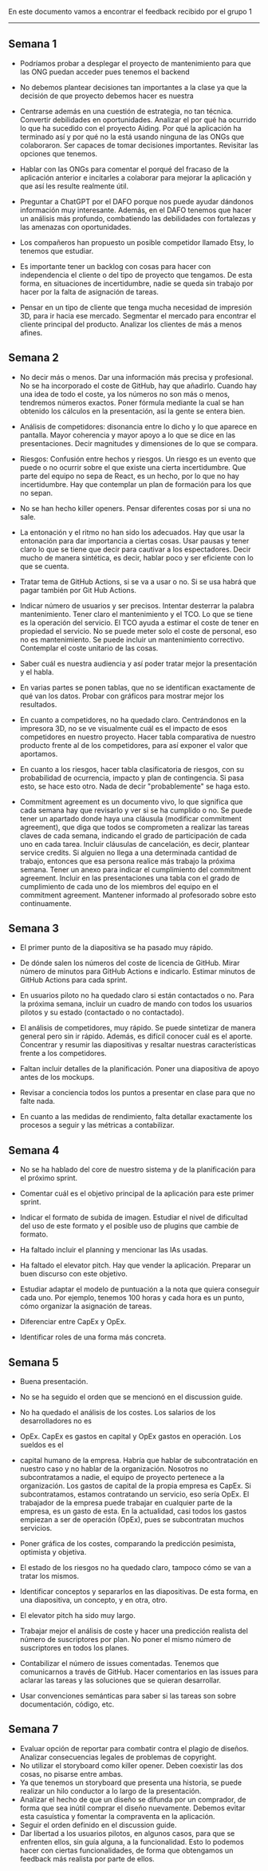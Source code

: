 En este documento vamos a encontrar el feedback recibido por el grupo 1
****
## Semana 1
+ Podríamos probar a desplegar el proyecto de mantenimiento para que las ONG puedan acceder pues tenemos el backend

+ No debemos plantear decisiones tan importantes a la clase ya que la decisión de que proyecto debemos hacer es nuestra

+ Centrarse además en una cuestión de estrategia, no tan técnica. Convertir debilidades en oportunidades. Analizar el por qué ha ocurrido lo que ha sucedido con el proyecto Aiding. Por qué la aplicación ha terminado así y por qué no la está usando ninguna de las ONGs que colaboraron. Ser capaces de tomar decisiones importantes. Revisitar las opciones que tenemos.

+ Hablar con las ONGs para comentar el porqué del fracaso de la aplicación anterior e incitarles a colaborar para mejorar la aplicación y que así les resulte realmente útil.

+ Preguntar a ChatGPT por el DAFO porque nos puede ayudar dándonos información muy interesante. Además, en el DAFO tenemos que hacer un análisis más profundo, combatiendo las debilidades con fortalezas y las amenazas con oportunidades.

+ Los compañeros han propuesto un posible competidor llamado Etsy, lo tenemos que estudiar.

+ Es importante tener un backlog con cosas para hacer con independencia el cliente o del tipo de proyecto que tengamos. De esta forma, en situaciones de incertidumbre, nadie se queda sin trabajo por hacer por la falta de asignación de tareas.

+ Pensar en un tipo de cliente que tenga mucha necesidad de impresión 3D, para ir hacia ese mercado. Segmentar el mercado para encontrar el cliente principal del producto. Analizar los clientes de más a menos afines.

## Semana 2

+ No decir más o menos. Dar una información más precisa y profesional. No se ha incorporado el coste de GitHub, hay que añadirlo. Cuando hay una idea de todo el coste, ya los números no son más o menos, tendremos números exactos. Poner fórmula mediante la cual se han obtenido los cálculos en la presentación, así la gente se entera bien.

+ Análisis de competidores: disonancia entre lo dicho y lo que aparece en pantalla. Mayor coherencia y mayor apoyo a lo que se dice en las presentaciones. Decir magnitudes y dimensiones de lo que se compara.

+ Riesgos: Confusión entre hechos y riesgos. Un riesgo es un evento que puede o no ocurrir sobre el que existe una cierta incertidumbre. Que parte del equipo no sepa de React, es un hecho, por lo que no hay incertidumbre. Hay que contemplar un plan de formación para los que no sepan. 

+ No se han hecho killer openers. Pensar diferentes cosas por si una no sale.

+ La entonación y el ritmo no han sido los adecuados. Hay que usar la entonación para dar importancia a ciertas cosas. Usar pausas y tener claro lo que se tiene que decir para cautivar a los espectadores. Decir mucho de manera sintética, es decir, hablar poco y ser eficiente con lo que se cuenta.

+ Tratar tema de GitHub Actions, si se va a usar o no. Si se usa habrá que pagar también por Git Hub Actions.

+ Indicar número de usuarios y ser precisos. Intentar desterrar la palabra mantenimiento. Tener claro el mantenimiento y el TCO. Lo que se tiene es la operación del servicio. El TCO ayuda a estimar el coste de tener en propiedad el servicio. No se puede meter solo el coste de personal, eso no es mantenimiento. Se puede incluir un mantenimiento correctivo. Contemplar el coste unitario de las cosas.

+ Saber cuál es nuestra audiencia y así poder tratar mejor la presentación y el habla.

+ En varias partes se ponen tablas, que no se identifican exactamente de qué van los datos. Probar con gráficos para mostrar mejor los resultados.

+ En cuanto a competidores, no ha quedado claro. Centrándonos en la impresora 3D, no se ve visualmente cuál es el impacto de esos competidores en nuestro proyecto. Hacer tabla comparativa de nuestro producto frente al de los competidores, para así exponer el valor que aportamos.

+ En cuanto a los riesgos, hacer tabla clasificatoria de riesgos, con su probabilidad de ocurrencia, impacto y plan de contingencia. Si pasa esto, se hace esto otro. Nada de decir "probablemente" se haga esto.

+ Commitment agreement es un documento vivo, lo que significa que cada semana hay que revisarlo y ver si se ha cumplido o no. Se puede tener un apartado donde haya una cláusula (modificar commitment agreement), que diga que todos se comprometen a realizar las tareas claves de cada semana, indicando el grado de participación de cada uno en cada tarea. Incluir cláusulas de cancelación, es decir, plantear service credits. Si alguien no llega a una determinada cantidad de trabajo, entonces que esa persona realice más trabajo la próxima semana. Tener un anexo para indicar el cumplimiento del commitment agreement. Incluir en las presentaciones una tabla con el grado de cumplimiento de cada uno de los miembros del equipo en el commitment agreement. Mantener informado al profesorado sobre esto continuamente.

## Semana 3

+ El primer punto de la diapositiva se ha pasado muy rápido.

+ De dónde salen los números del coste de licencia de GitHub. Mirar número de minutos para GitHub Actions e indicarlo. Estimar minutos de GitHub Actions para cada sprint.

+ En usuarios piloto no ha quedado claro si están contactados o no. Para la próxima semana, incluir un cuadro de mando con todos los usuarios pilotos y su estado (contactado o no contactado).

+ El análisis de competidores, muy rápido. Se puede sintetizar de manera general pero sin ir rápido. Además, es difícil conocer cuál es el aporte. Concentrar y resumir las diapositivas y resaltar nuestras características frente a los competidores.

+ Faltan incluir detalles de la planificación. Poner una diapositiva de apoyo antes de los mockups.

+ Revisar a conciencia todos los puntos a presentar en clase para que no falte nada.

+ En cuanto a las medidas de rendimiento, falta detallar exactamente los procesos a seguir y las métricas a contabilizar.

## Semana 4

+ No se ha hablado del core de nuestro sistema y de la planificación para el próximo sprint.

+ Comentar cuál es el objetivo principal de la aplicación para este primer sprint.

+ Indicar el formato de subida de imagen. Estudiar el nivel de dificultad del uso de este formato y el posible uso de plugins que cambie de formato.

+ Ha faltado incluir el planning y mencionar las IAs usadas.

+ Ha faltado el elevator pitch. Hay que vender la aplicación. Preparar un buen discurso con este objetivo.

+ Estudiar adaptar el modelo de puntuación a la nota que quiera conseguir cada uno. Por ejemplo, tenemos 100 horas y cada hora es un punto, cómo organizar la asignación de tareas.

+ Diferenciar entre CapEx y OpEx.

+ Identificar roles de una forma más concreta.

## Semana 5

+ Buena presentación.

+ No se ha seguido el orden que se mencionó en el discussion guide.

+ No ha quedado el análisis de los costes. Los salarios de los desarrolladores no es
+ OpEx. CapEx es gastos en capital y OpEx gastos en operación. Los sueldos es el
+ capital humano de la empresa. Habría que hablar de subcontratación en nuestro caso y no hablar de la organización. Nosotros no subcontratamos a nadie, el equipo de proyecto pertenece a la organización. Los gastos de capital de la propia empresa es CapEx. Si subcontratamos, estamos contratando un servicio, eso sería OpEx. El trabajador de la empresa puede trabajar en cualquier parte de la empresa, es un gasto de esta. En la actualidad, casi todos los gastos empiezan a ser de operación (OpEx), pues se subcontratan muchos servicios.

+ Poner gráfica de los costes, comparando la predicción pesimista, optimista y objetiva.

+ El estado de los riesgos no ha quedado claro, tampoco cómo se van a tratar los mismos.

+ Identificar conceptos y separarlos en las diapositivas. De esta forma, en una diapositiva, un concepto, y en otra, otro.

+ El elevator pitch ha sido muy largo.

+ Trabajar mejor el análisis de coste y hacer una predicción realista del número de suscriptores por plan. No poner el mismo número de suscriptores en todos los planes.

+ Contabilizar el número de issues comentadas. Tenemos que comunicarnos a través de GitHub. Hacer comentarios en las issues para aclarar las tareas y las soluciones que se quieran desarrollar.

+ Usar convenciones semánticas para saber si las tareas son sobre documentación, código, etc.

## Semana 7

+ Evaluar opción de reportar para combatir contra el plagio de diseños. Analizar consecuencias legales de problemas de copyright.
+ No utilizar el storyboard como killer opener. Deben coexistir las dos cosas, no pisarse entre ambas.
+ Ya que tenemos un storyboard que presenta una historia, se puede realizar un hilo conductor a lo largo de la presentación.
+ Analizar el hecho de que un diseño se difunda por un comprador, de forma que sea inútil comprar el diseño nuevamente. Debemos evitar esta casuística y fomentar la compraventa en la aplicación.
+ Seguir el orden definido en el discussion guide.
+ Dar libertad a los usuarios pilotos, en algunos casos, para que se enfrenten ellos, sin guía alguna, a la funcionalidad. Esto lo podemos hacer con ciertas funcionalidades, de forma que obtengamos un feedback más realista por parte de ellos.